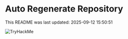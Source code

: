 # Auto Regenerate Repository

This README was last updated: 2025-09-12 15:50:51

 ![TryHackMe](https://tryhackme.com/badge/533634)
